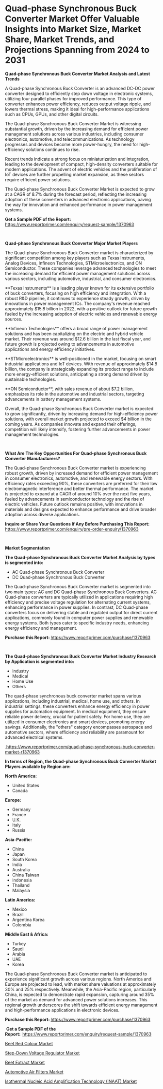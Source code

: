 <p><h1>Quad-phase Synchronous Buck Converter Market Offer Valuable Insights into Market Size, Market Share, Market Trends, and Projections Spanning from 2024 to 2031</h1></p><p><strong>Quad-phase Synchronous Buck Converter Market Analysis and Latest Trends</strong></p>
<p><p>A Quad-phase Synchronous Buck Converter is an advanced DC-DC power converter designed to efficiently step down voltage in electronic systems, utilizing four parallel phases for improved performance. This type of converter enhances power efficiency, reduces output voltage ripple, and lowers thermal stress, making it ideal for high-performance applications such as CPUs, GPUs, and other digital circuits.</p><p>The Quad-phase Synchronous Buck Converter Market is witnessing substantial growth, driven by the increasing demand for efficient power management solutions across various industries, including consumer electronics, automotive, and telecommunications. As technology progresses and devices become more power-hungry, the need for high-efficiency solutions continues to rise. </p><p>Recent trends indicate a strong focus on miniaturization and integration, leading to the development of compact, high-density converters suitable for modern applications. The advent of electric vehicles and the proliferation of IoT devices are further propelling market expansion, as these sectors require efficient power solutions. </p><p>The Quad-phase Synchronous Buck Converter Market is expected to grow at a CAGR of 8.7% during the forecast period, reflecting the increasing adoption of these converters in advanced electronic applications, paving the way for innovation and enhanced performance in power management systems.</p></p>
<p><strong>Get a Sample PDF of the Report:&nbsp;</strong> <a href="https://www.reportprimer.com/enquiry/request-sample/1370963">https://www.reportprimer.com/enquiry/request-sample/1370963</a></p>
<p>&nbsp;</p>
<p><strong>Quad-phase Synchronous Buck Converter Major Market Players</strong></p>
<p><p>The Quad-phase Synchronous Buck Converter market is characterized by significant competition among key players such as Texas Instruments, Analog Devices, Infineon Technologies, STMicroelectronics, and ON Semiconductor. These companies leverage advanced technologies to meet the increasing demand for efficient power management solutions across various sectors, including automotive, industrial, and consumer electronics.</p><p>**Texas Instruments** is a leading player known for its extensive portfolio of buck converters, focusing on high efficiency and integration. With a robust R&D pipeline, it continues to experience steady growth, driven by innovations in power management ICs. The company's revenue reached approximately $15.8 billion in 2022, with a positive outlook for future growth fueled by the increasing adoption of electric vehicles and renewable energy sources.</p><p>**Infineon Technologies** offers a broad range of power management solutions and has been capitalizing on the electric and hybrid vehicle market. Their revenue was around $12.6 billion in the last fiscal year, and future growth is projected owing to advancements in automotive applications and energy efficiency initiatives.</p><p>**STMicroelectronics** is well-positioned in the market, focusing on smart industrial applications and IoT devices. With revenue of approximately $14.8 billion, the company is strategically expanding its product range to include more energy-efficient solutions, anticipating a strong demand driven by sustainable technologies.</p><p>**ON Semiconductor**, with sales revenue of about $7.2 billion, emphasizes its role in the automotive and industrial sectors, targeting advancements in battery management systems. </p><p>Overall, the Quad-phase Synchronous Buck Converter market is expected to grow significantly, driven by increasing demand for high-efficiency power solutions, with overall market growth projected to exceed $4 billion in the coming years. As companies innovate and expand their offerings, competition will likely intensify, fostering further advancements in power management technologies.</p></p>
<p>&nbsp;</p>
<p><strong>What Are The Key Opportunities For Quad-phase Synchronous Buck Converter Manufacturers?</strong></p>
<p><p>The Quad-phase Synchronous Buck Converter market is experiencing robust growth, driven by increased demand for efficient power management in consumer electronics, automotive, and renewable energy sectors. With efficiency rates exceeding 90%, these converters are preferred for their low electromagnetic interference and better thermal performance. The market is projected to expand at a CAGR of around 10% over the next five years, fueled by advancements in semiconductor technology and the rise of electric vehicles. Future outlook remains positive, with innovations in materials and designs expected to enhance performance and drive broader adoption across diverse applications.</p></p>
<p><strong>Inquire or Share Your Questions If Any Before Purchasing This Report:</strong> <a href="https://www.reportprimer.com/enquiry/pre-order-enquiry/1370963">https://www.reportprimer.com/enquiry/pre-order-enquiry/1370963</a></p>
<p>&nbsp;</p>
<p><strong>Market Segmentation</strong></p>
<p><strong>The Quad-phase Synchronous Buck Converter Market Analysis by types is segmented into:</strong></p>
<p><ul><li>AC Quad-phase Synchronous Buck Converter</li><li>DC Quad-phase Synchronous Buck Converter</li></ul></p>
<p><p>The Quad-phase Synchronous Buck Converter market is segmented into two main types: AC and DC Quad-phase Synchronous Buck Converters. AC Quad-phase converters are typically utilized in applications requiring high efficiency and precise voltage regulation for alternating current systems, enhancing performance in power supplies. In contrast, DC Quad-phase converters focus on delivering stable and regulated output for direct current applications, commonly found in computer power supplies and renewable energy systems. Both types cater to specific industry needs, enhancing energy efficiency and management.</p></p>
<p><strong>Purchase this Report:&nbsp;</strong><a href="https://www.reportprimer.com/purchase/1370963">https://www.reportprimer.com/purchase/1370963</a></p>
<p>&nbsp;</p>
<p><strong>The Quad-phase Synchronous Buck Converter Market Industry Research by Application is segmented into:</strong></p>
<p><ul><li>Industry</li><li>Medical</li><li>Home Use</li><li>Others</li></ul></p>
<p><p>The quad-phase synchronous buck converter market spans various applications, including industrial, medical, home use, and others. In industrial settings, these converters enhance energy efficiency in power supplies for automation equipment. In medical equipment, they ensure reliable power delivery, crucial for patient safety. For home use, they are utilized in consumer electronics and smart devices, promoting energy savings. Additionally, the "others" category encompasses aerospace and automotive sectors, where efficiency and reliability are paramount for advanced electrical systems.</p></p>
<p><a href="https://www.reportprimer.com/quad-phase-synchronous-buck-converter-market-r1370963">&nbsp;https://www.reportprimer.com/quad-phase-synchronous-buck-converter-market-r1370963</a></p>
<p><strong>In terms of Region, the Quad-phase Synchronous Buck Converter Market Players available by Region are:</strong></p>
<p>
    <p> <strong> North America: </strong>
        <ul>
            <li>United States</li>
            <li>Canada</li>
        </ul>
        </p> 
    <p> <strong> Europe: </strong>
        <ul>
            <li>Germany</li>
            <li>France</li>
            <li>U.K.</li>
            <li>Italy</li>
            <li>Russia</li>
        </ul>
        </p> 
    <p> <strong> Asia-Pacific: </strong>
        <ul>
            <li>China</li>
            <li>Japan</li>
            <li>South Korea</li>
            <li>India</li>
            <li>Australia</li>
            <li>China Taiwan</li>
            <li>Indonesia</li>
            <li>Thailand</li>
            <li>Malaysia</li>
        </ul>
        </p> 
    <p> <strong> Latin America: </strong>
        <ul>
            <li>Mexico</li>
            <li>Brazil</li>
            <li>Argentina Korea</li>
            <li>Colombia</li>
        </ul>
        </p> 
    <p> <strong> Middle East & Africa: </strong>
        <ul>
            <li>Turkey</li>
            <li>Saudi</li>
            <li>Arabia</li>
            <li>UAE</li>
            <li>Korea</li>
        </ul>
    </p>
    </p>
<p><p>The Quad-phase Synchronous Buck Converter market is anticipated to experience significant growth across various regions. North America and Europe are projected to lead, with market share valuations at approximately 30% and 25% respectively. Meanwhile, the Asia-Pacific region, particularly China, is expected to demonstrate rapid expansion, capturing around 35% of the market as demand for advanced power solutions increases. This regional growth underscores the shift towards efficient energy management and high-performance applications in electronic devices.</p></p>
<p><strong>Purchase this Report: </strong><a href="https://www.reportprimer.com/purchase/1370963">https://www.reportprimer.com/purchase/1370963</a></p>
<p>&nbsp;<strong>Get a Sample PDF of the Report:&nbsp;&nbsp;</strong><a href="https://www.reportprimer.com/enquiry/request-sample/1370963">https://www.reportprimer.com/enquiry/request-sample/1370963</a></p>
<p><strong></strong></p>
<p><p><a href="https://www.linkedin.com/pulse/beet-red-colour-market-size-share-trends-analysis-report-product-ct7xf">Beet Red Colour Market</a></p><p><a href="https://github.com/nicoletavirag/Market-Research-Report-List-5/blob/main/step-down-voltage-regulator-market.md">Step-Down Voltage Regulator Market</a></p><p><a href="https://www.linkedin.com/pulse/strategic-insights-global-beet-extract-market-trends-2024-e63nf">Beet Extract Market</a></p><p><a href="https://medium.com/@josephinemcguire65/automotive-air-filters-market-trends-focusing-on-automotive-air-filters-market-insight-and-13856244d860?postPublishedType=repub">Automotive Air Filters Market</a></p><p><a href="https://medium.com/@josephinemcguire65/isothermal-nucleic-acid-amplification-technology-inaat-market-research-report-includes-analysis-8194218a6cf5">Isothermal Nucleic Acid Amplification Technology (INAAT) Market</a></p></p>